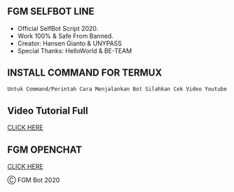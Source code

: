 ## FGM SELFBOT LINE

- Official SelfBot Script 2020.
- Work 100% & Safe From Banned.
- Creator: Hansen Gianto & UNYPASS
- Special Thanks: HelloWorld & BE-TEAM

## INSTALL COMMAND FOR TERMUX

```sh
Untuk Command/Perintah Cara Menjalankan Bot Silahkan Cek Video Youtube Dibawah
```

## Video Tutorial Full
[CLICK HERE](https://youtube.com/hansengianto)

## FGM OPENCHAT
[CLICK HERE](https://hansengianto.gq/square.html)


Ⓒ FGM Bot 2020

